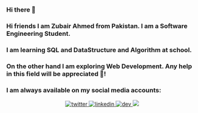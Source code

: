 ### Hi there 👋
### Hi friends I am Zubair Ahmed from Pakistan. I am a Software Engineering Student.
### I am learning SQL and DataStructure and Algorithm at school.
### On the other hand I am exploring Web Development. Any help in this field will be appreciated 🤝!
### I am always available on my social media accounts:
<div align="center">
<a href="https://twitter.com/Zubair24140407" target="_blank">
<img src=https://img.shields.io/badge/twitter-%2300acee.svg?&style=for-the-badge&logo=twitter&logoColor=white alt=twitter />
</a>
<a href="https://www.linkedin.com/in/zubair-ahmed-khushk-1092471a6" target="_blank">
<img src=https://img.shields.io/badge/linkedin-%231E77B5.svg?&style=for-the-badge&logo=linkedin&logoColor=white alt=linkedin  />
</a>  
  <a href="https://dev.to/zubair12/">
   <img src=https://img.shields.io/badge/dev-%2324292e.svg?&style=for-the-badge&logo=dev&logoColor=white alt=dev />
   <img src="https://dev.to/social_previews/user/491290.png">
  </a>
</div> 

